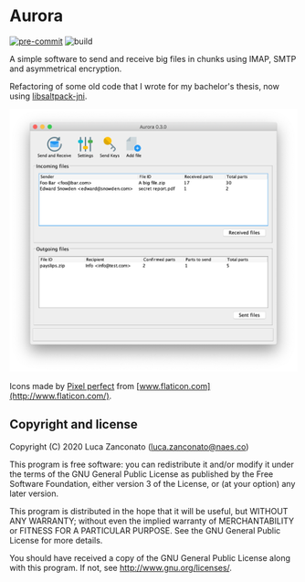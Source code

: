 # Aurora

[![pre-commit](https://img.shields.io/badge/pre--commit-enabled-brightgreen?logo=pre-commit&logoColor=white)](https://github.com/pre-commit/pre-commit)
![build](https://github.com/gherynos/aurora/workflows/build/badge.svg)

A simple software to send and receive big files in chunks using IMAP, SMTP and asymmetrical encryption.

Refactoring of some old code that I wrote for my bachelor's thesis, now using [libsaltpack-jni](https://github.com/gherynos/libsaltpack-jni).

![Main interface screenshot](screenshot.png)

Icons made by [Pixel perfect](https://www.flaticon.com/authors/pixel-perfect) from [www.flaticon.com](http://www.flaticon.com/).

## Copyright and license

Copyright (C) 2020  Luca Zanconato (<luca.zanconato@naes.co>)

This program is free software: you can redistribute it and/or modify
it under the terms of the GNU General Public License as published by
the Free Software Foundation, either version 3 of the License, or
(at your option) any later version.

This program is distributed in the hope that it will be useful,
but WITHOUT ANY WARRANTY; without even the implied warranty of
MERCHANTABILITY or FITNESS FOR A PARTICULAR PURPOSE.  See the
GNU General Public License for more details.

You should have received a copy of the GNU General Public License
along with this program.  If not, see <http://www.gnu.org/licenses/>.
